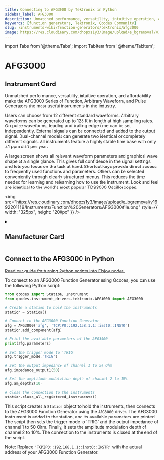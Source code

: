 ```yaml
---
title: Connecting to AFG3000 by Tektronix in Python
sidebar_label: AFG3000
description: Unmatched performance, versatility, intuitive operation, and affordability make the AFG3000 Series of Function, Arbitrary Waveform, and Pulse Generators the most useful instruments in the industry.Users can choose from 12 different standard waveforms. Arbitrary waveforms can be generated up to 128 K in length at high sampling rates. On pulse waveforms, leading and trailing edge time can be set independently. External signals can be connected and added to the output signal. Dual-channel models can generate two identical or completely different signals. All instruments feature a highly stable time base with only ±1 ppm drift per year.A large screen shows all relevant waveform parameters and graphical wave shape at a single glance. This gives full confidence in the signal settings and lets you focus on the task at hand. Shortcut keys provide direct access to frequently used functions and parameters. Others can be selected conveniently through clearly structured menus. This reduces the time needed for learning and relearning how to use the instrument. Look and feel are identical to the world's most popular TDS3000 Oscilloscopes.
keywords: [function generators, Tektronix, Qcodes Community]
slug: /instruments-wiki/function-generators/tektronix/afg3000
image: https://res.cloudinary.com/dhopxs1y3/image/upload/e_bgremoval/v1692201149/Instruments/Function%20Generators/AFG3000/file.png
---
```


import Tabs from '@theme/Tabs';
import TabItem from '@theme/TabItem';

# AFG3000

## Instrument Card

<div className="flex">

<div>

Unmatched performance, versatility, intuitive operation, and affordability make the AFG3000 Series of Function, Arbitrary Waveform, and Pulse Generators the most useful instruments in the industry.

Users can choose from 12 different standard waveforms. Arbitrary waveforms can be generated up to 128 K in length at high sampling rates. On pulse waveforms, leading and trailing edge time can be set independently. External signals can be connected and added to the output signal. Dual-channel models can generate two identical or completely different signals. All instruments feature a highly stable time base with only ±1 ppm drift per year.

A large screen shows all relevant waveform parameters and graphical wave shape at a single glance. This gives full confidence in the signal settings and lets you focus on the task at hand. Shortcut keys provide direct access to frequently used functions and parameters. Others can be selected conveniently through clearly structured menus. This reduces the time needed for learning and relearning how to use the instrument. Look and feel are identical to the world's most popular TDS3000 Oscilloscopes.

</div>

<img src="https://res.cloudinary.com/dhopxs1y3/image/upload/e_bgremoval/v1692201149/Instruments/Function%20Generators/AFG3000/file.png" style={{ width: "325px", height: "200px" }} />

</div>

<details>
<summary><h2>Manufacturer Card</h2></summary>

<img src="https://res.cloudinary.com/dhopxs1y3/image/upload/e_bgremoval/v1692125954/Instruments/Vendor%20Logos/Tektronix.png" style={{ width: "100%", objectFit: "cover" }} />

Tektronix, Inc., historically widely known as Tek, is an American company best known for manufacturing test and measurement devices such as [oscilloscopes](https://en.wikipedia.org/wiki/Oscilloscope), [logic analyzers](https://en.wikipedia.org/wiki/Logic_analyzer), and video and mobile test protocol equipment. <a href="https://www.tek.com/en">Website</a>.

<ul>
  <li>Headquarters: USA</li>
  <li>Yearly Revenue (millions, USD): 5800.0</li>
</ul>
</details>

## Connect to the AFG3000 in Python

[Read our guide for turning Python scripts into Flojoy nodes.](https://docs.flojoy.ai/custom-nodes/creating-custom-node/)


<Tabs>
<TabItem value="Qcodes Community" label="Qcodes Community">

To connect to an AFG3000 Function Generator using Qcodes, you can use the following Python script:

```python
from qcodes import Station, Instrument
from qcodes.instrument_drivers.tektronix.AFG3000 import AFG3000

# Create a station to hold the instruments
station = Station()

# Connect to the AFG3000 Function Generator
afg = AFG3000('afg', 'TCPIP0::192.168.1.1::inst0::INSTR')
station.add_component(afg)

# Print the available parameters of the AFG3000
print(afg.parameters)

# Set the trigger mode to 'TRIG'
afg.trigger_mode('TRIG')

# Set the output impedance of channel 1 to 50 Ohm
afg.impedance_output1(50)

# Set the amplitude modulation depth of channel 2 to 10%
afg.am_depth2(10)

# Close the connection to the instruments
station.close_all_registered_instruments()
```

This script creates a `Station` object to hold the instruments, then connects to the AFG3000 Function Generator using the `AFG3000` driver. The AFG3000 instrument is added to the station, and its available parameters are printed. The script then sets the trigger mode to 'TRIG' and the output impedance of channel 1 to 50 Ohm. Finally, it sets the amplitude modulation depth of channel 2 to 10%. The connection to the instruments is closed at the end of the script.

Note: Replace `'TCPIP0::192.168.1.1::inst0::INSTR'` with the actual address of your AFG3000 Function Generator.

</TabItem>
</Tabs>